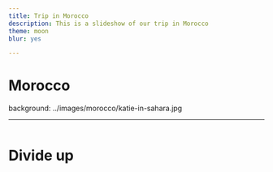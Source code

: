 ```yaml
---
title: Trip in Morocco
description: This is a slideshow of our trip in Morocco
theme: moon
blur: yes 

---
```



# Morocco
background: ../images/morocco/katie-in-sahara.jpg

---

<div style="width:50%;float:left;">

# Divide up

</div>
